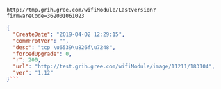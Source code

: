 `http://tmp.grih.gree.com/wifiModule/Lastversion?firmwareCode=362001061023`

```json
{
  "CreateDate": "2019-04-02 12:29:15",
  "commProtVer": "",
  "desc": "tcp \u6539\u826f\u7248",
  "forcedUpgrade": 0,
  "r": 200,
  "url": "http://test.grih.gree.com/wifiModule/image/11211/183104",
  "ver": "1.12"
}```